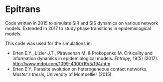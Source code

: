 Epitrans
==========

Code written in 2015 to simulate SIR and SIS dynamics on various network models. Extended in 2017 to study phase transitions in epidemiological models.

This code was used for the simulations in:
* Erten E.Y., Lizier J.T., Piraveenan M. & Prokopenko M. Criticality and information dynamics in epidemiological models. *Entropy*, 19(5) (2017). http://www.mdpi.com/1099-4300/19/5/194/htm
* Erten E.Y. Parasite evolution on heterogeneous contact networks. *Master's thesis*, University of Montpellier (2015).
